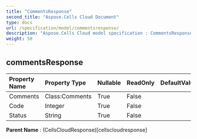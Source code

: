 ```yaml
---
title: "CommentsResponse"
second_title: "Aspose.Cells Cloud Document"
type: docs
url: /specification/model/commentsresponse/
description: "Aspose.Cells Cloud model specification : CommentsResponse. Effortlessly handle Excel and other spreadsheet documents with features like opening, generating, editing, splitting, merging, comparing, and converting."
weight: 50
---
```


## **commentsResponse**

 

| Property Name | Property Type | Nullable |  ReadOnly | DefaultValue | Description | 
| :- | :- | :- |:- |  :- | :- |
| Comments | Class:Comments | True |  False |  |  |  
| Code | Integer | True |  False |  |  |  
| Status | String | True |  False |  |  |  

**Parent Name** : (CellsCloudResponse)[cellscloudresponse]


